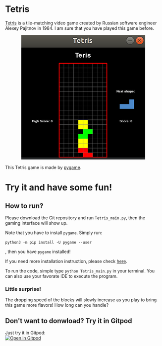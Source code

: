 # Tetris
[Tetris](https://en.wikipedia.org/wiki/Tetris) is a tile-matching video game created by Russian software engineer Alexey Pajitnov in 1984. 
I am sure that you have played this game before. 

<p align="center">
  <img src="./img/screenshot1.png" width="400" height = "400" class="center">
</p>

This Tetris game is made by [pygame](https://www.pygame.org/news). 

# Try it and have some fun!
## How to run?
Please download the Git repository and run `Tetris_main.py`, then the gaming interface will show up. 

Note that you have to install `pygame`. Simply run:
```
python3 -m pip install -U pygame --user
```
, then you have `pygame` installed!

If you need more installation instruction, please check [here](https://www.pygame.org/wiki/GettingStarted). 

To run the code, simple type `python Tetris_main.py` in your terminal. 
You can also use your favorate IDE to execute the program. 

### Little surprise!
The dropping speed of the blocks will slowly increase as you play to bring this game more flavors!
How long can you handle? 

## Don't want to donwload? Try it in Gitpod
Just try it in Gitpod:</br>
[![Open in Gitpod](https://gitpod.io/button/open-in-gitpod.svg)](https://gitpod.io/#https://github.com/ShiqiHe000/Tetris/Tetris_main.py)
